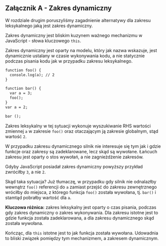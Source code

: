 ## **Załącznik A - Zakres dynamiczny**

W rozdziale drugim poruszyliśmy zagadnienie alternatywy dla zakresu leksykalnego jaką jest zakres dynamiczny.

Zakres dynamiczny jest bliskim kuzynem ważnego mechanizmu w JavaScript - słowa kluczowego `this`.

Zakres dynamiczny jest oparty na modelu, który jak nazwa wskazuje, jest dynamicznie ustalany w czasie wykonywania kodu,
a nie statycznie podczas pisania kodu jak w przypadku zakresu leksykalnego. 
```markdown
function foo() {
  console.log(a); // 2
}

function bar() {
  var a = 3;
  foo();
}
var a = 2;

bar ();
```
Zakres leksykalny w tej sytuacji wykonuje wyszukiwanie RHS wartości zmiennej `a` w zakresie `foo()` oraz otaczającym ją 
zakresie globalnym, stąd wartość `2`.

W przypadku zakresu dynamicznego silnik nie interesuje się tym jak i gdzie funkcje oraz zakresy są zadeklarowane, lecz
skąd są wywołane. Łańcuch zakresu jest oparty o stos wywołań, a nie zagnieżdżenie zakresów. 

Gdyby JavaScript posiadał zakres dynamiczny powyższy przykład zwróciłby `3`, a nie `2`.

Skąd taka sytuacja? Już tłumaczę, w przypadku gdy silnik nie odnalazłby wewnątrz `foo()` referencji do `a` zamiast przejść
do zakresu zewnętrznego wróciłby do miejsca, z którego funkcja `foo()` została wywołana, tj. `bar()` i stamtąd pobrałby wartość
dla `a`.

**Kluczowa różnica:** zakres leksykalny jest oparty o czas pisania, podczas gdy zakres dynamiczny o zakres wykonywania.
Dla zakresu istotne jest to gdzie funkcja została zadeklarowana, a dla zakresu dynamicznego skąd została wywołana.

Kończąc, dla `this` istotne jest to jak funkcja została wywołana. Udowadnia to bliski związek pomiędzy tym mechanizmem, a
zakresem dynamicznym. 